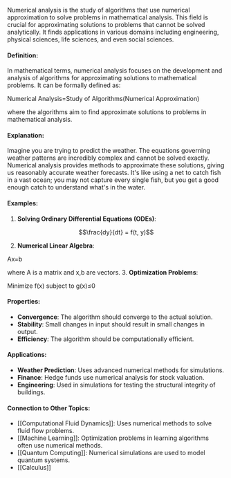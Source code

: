 Numerical analysis is the study of algorithms that use numerical approximation to solve problems in mathematical analysis. This field is crucial for approximating solutions to problems that cannot be solved analytically. It finds applications in various domains including engineering, physical sciences, life sciences, and even social sciences.

#### Definition:

In mathematical terms, numerical analysis focuses on the development and analysis of algorithms for approximating solutions to mathematical problems. It can be formally defined as:

Numerical Analysis=Study of Algorithms(Numerical Approximation)

where the algorithms aim to find approximate solutions to problems in mathematical analysis.

#### Explanation:

Imagine you are trying to predict the weather. The equations governing weather patterns are incredibly complex and cannot be solved exactly. Numerical analysis provides methods to approximate these solutions, giving us reasonably accurate weather forecasts. It's like using a net to catch fish in a vast ocean; you may not capture every single fish, but you get a good enough catch to understand what's in the water.

#### Examples:

1. **Solving Ordinary Differential Equations (ODEs)**:

$$\frac{dy}{dt} = f(t, y)$$

2. **Numerical Linear Algebra**:

Ax=b

where A is a matrix and x,b are vectors. 3. **Optimization Problems**:

Minimize f(x) subject to g(x)≤0

#### Properties:

- **Convergence**: The algorithm should converge to the actual solution.
- **Stability**: Small changes in input should result in small changes in output.
- **Efficiency**: The algorithm should be computationally efficient.

#### Applications:

- **Weather Prediction**: Uses advanced numerical methods for simulations.
- **Finance**: Hedge funds use numerical analysis for stock valuation.
- **Engineering**: Used in simulations for testing the structural integrity of buildings.

#### Connection to Other Topics:

- [[Computational Fluid Dynamics]]: Uses numerical methods to solve fluid flow problems.
- [[Machine Learning]]: Optimization problems in learning algorithms often use numerical methods.
- [[Quantum Computing]]: Numerical simulations are used to model quantum systems.
- [[Calculus]]